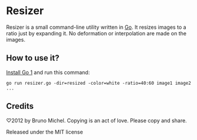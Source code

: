 Resizer
=======

Resizer is a small command-line utility written in [Go](http://golang.org/).
It resizes images to a ratio just by expanding it. No deformation or
interpolation are made on the images.


How to use it?
--------------

[Install Go 1](http://golang.org/doc/install) and run this command:

    go run resizer.go -dir=resized -color=white -ratio=40:60 image1 image2 ...


Credits
-------

♡2012 by Bruno Michel. Copying is an act of love. Please copy and share.

Released under the MIT license
